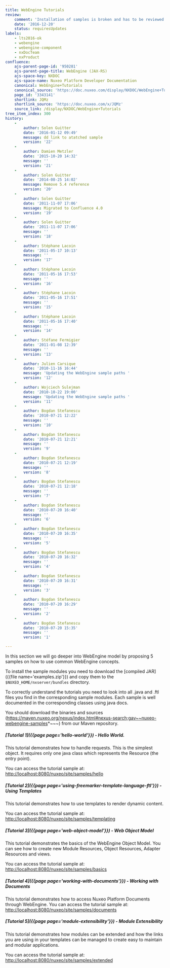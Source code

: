 ```yaml
---
title: WebEngine Tutorials
review:
    comment: 'Installation of samples is broken and has to be reviewed NXDOC-1022.'
    date: '2016-12-20'
    status: requiresUpdates
labels:
    - lts2016-ok
    - webengine
    - webengine-component
    - nxDocTeam
    - nxProduct
confluence:
    ajs-parent-page-id: '950281'
    ajs-parent-page-title: WebEngine (JAX-RS)
    ajs-space-key: NXDOC
    ajs-space-name: Nuxeo Platform Developer Documentation
    canonical: WebEngine+Tutorials
    canonical_source: 'https://doc.nuxeo.com/display/NXDOC/WebEngine+Tutorials'
    page_id: '3343141'
    shortlink: JQMz
    shortlink_source: 'https://doc.nuxeo.com/x/JQMz'
    source_link: /display/NXDOC/WebEngine+Tutorials
tree_item_index: 300
history:
    -
        author: Solen Guitter
        date: '2016-01-12 09:49'
        message: dd link to atatched sample
        version: '22'
    -
        author: Damien Metzler
        date: '2015-10-20 14:32'
        message: ''
        version: '21'
    -
        author: Solen Guitter
        date: '2014-08-25 14:02'
        message: Remove 5.4 reference
        version: '20'
    -
        author: Solen Guitter
        date: '2011-11-07 17:06'
        message: Migrated to Confluence 4.0
        version: '19'
    -
        author: Solen Guitter
        date: '2011-11-07 17:06'
        message: ''
        version: '18'
    -
        author: Stéphane Lacoin
        date: '2011-05-17 10:13'
        message: ''
        version: '17'
    -
        author: Stéphane Lacoin
        date: '2011-05-16 17:53'
        message: ''
        version: '16'
    -
        author: Stéphane Lacoin
        date: '2011-05-16 17:51'
        message: ''
        version: '15'
    -
        author: Stéphane Lacoin
        date: '2011-05-16 17:40'
        message: ''
        version: '14'
    -
        author: Stéfane Fermigier
        date: '2011-01-08 12:39'
        message: ''
        version: '13'
    -
        author: Julien Carsique
        date: '2010-11-16 16:44'
        message: 'Updating the WebEngine sample paths '
        version: '12'
    -
        author: Wojciech Sulejman
        date: '2010-10-22 19:00'
        message: 'Updating the WebEngine sample paths '
        version: '11'
    -
        author: Bogdan Stefanescu
        date: '2010-07-21 12:22'
        message: ''
        version: '10'
    -
        author: Bogdan Stefanescu
        date: '2010-07-21 12:21'
        message: ''
        version: '9'
    -
        author: Bogdan Stefanescu
        date: '2010-07-21 12:19'
        message: ''
        version: '8'
    -
        author: Bogdan Stefanescu
        date: '2010-07-21 12:18'
        message: ''
        version: '7'
    -
        author: Bogdan Stefanescu
        date: '2010-07-20 16:40'
        message: ''
        version: '6'
    -
        author: Bogdan Stefanescu
        date: '2010-07-20 16:35'
        message: ''
        version: '5'
    -
        author: Bogdan Stefanescu
        date: '2010-07-20 16:32'
        message: ''
        version: '4'
    -
        author: Bogdan Stefanescu
        date: '2010-07-20 16:31'
        message: ''
        version: '3'
    -
        author: Bogdan Stefanescu
        date: '2010-07-20 16:29'
        message: ''
        version: '2'
    -
        author: Bogdan Stefanescu
        date: '2010-07-20 15:35'
        message: ''
        version: '1'

---
```

In this section we will go deeper into WebEngine model by proposing 5 samples on how to use common WebEngine concepts.

To install the sample modules you need to download the [compiled JAR]({{file name='examples.zip'}}) and copy them to the `$NUXEO_HOME/nxserver/bundles` directory.

To correctly understand the tutorials you need to look into all .java and .ftl files you find in the corresponding sample modules. Each sample is well documented in the corresponding classes using java docs.

You should download the binaries and sources (https://maven.nuxeo.org/nexus/index.html#nexus-search;gav~~nuxeo-webengine-samples*~~~) from our Maven repository.

##### [Tutorial 1]({{page page='hello-world'}}) - Hello World.

This tutorial demonstrates how to handle requests. This is the simplest object. It requires only one java class which represents the Resource (the entry point).

You can access the tutorial sample at:  [http://localhost:8080/nuxeo/site/samples/hello](http://localhost:8080/nuxeo/site/samples/hello)

##### [Tutorial 2]({{page page='using-freemarker-template-language-ftl'}}) - Using Templates

This tutorial demonstrates how to use templates to render dynamic content.

You can access the tutorial sample at: [http://localhost:8080/nuxeo/site/samples/templating](http://localhost:8080/nuxeo/site/samples/templating)

##### [Tutorial 3]({{page page='web-object-model'}}) - Web Object Model

This tutorial demonstrates the basics of the WebEngine Object Model. You can see how to create new Module Resources, Object Resources, Adapter Resources and views.

You can access the tutorial sample at: [http://localhost:8080/nuxeo/site/samples/basics](http://localhost:8080/nuxeo/site/samples/basics)

##### [Tutorial 4]({{page page='working-with-documents'}}) - Working with Documents

This tutorial demonstrates how to access Nuxeo Platform Documents through WebEngine.
You can access the tutorial sample at: [http://localhost:8080/nuxeo/site/samples/documents](http://localhost:8080/nuxeo/site/samples/documents)

##### [Tutorial 5]({{page page='module-extensibility'}}) - Module Extensibility

This tutorial demonstrates how modules can be extended and how the links you are using in your templates can
be managed to create easy to maintain and modular applications.

You can access the tutorial sample at: [http://localhost:8080/nuxeo/site/samples/extended](http://localhost:8080/nuxeo/site/samples/extended)
